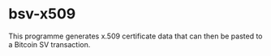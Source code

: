 # bsv-x509
This programme generates  x.509 certificate data that can then be pasted to a Bitcoin SV transaction. 

